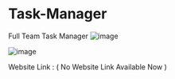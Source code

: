 # Task-Manager
Full Team Task Manager
![image](https://github.com/user-attachments/assets/f05f4cd1-50a6-4bda-b5fc-8a7e53f10b52)

![image](https://github.com/user-attachments/assets/793c1740-4e1f-4c5d-91cf-dda20f1f1c32)



Website Link : ( No Website Link Available Now )
